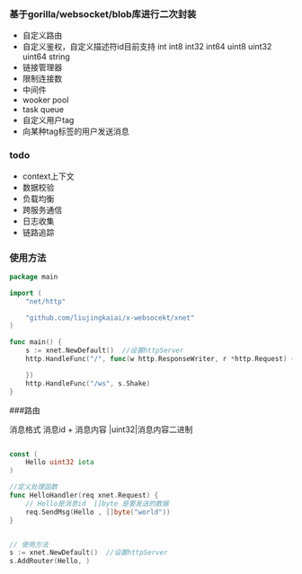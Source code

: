 ### 基于gorilla/websocket/blob库进行二次封装 
- 自定义路由 
- 自定义鉴权，自定义描述符id目前支持 int  int8  int32  int64  uint8  uint32  uint64  string
- 链接管理器
- 限制连接数 
- 中间件
- wooker pool 
- task queue 
- 自定义用户tag 
- 向某种tag标签的用户发送消息


### todo 
- context上下文
- 数据校验
- 负载均衡
- 跨服务通信
- 日志收集
- 链路追踪

### 使用方法 

```go 
package main

import (
	"net/http"

	"github.com/liujingkaiai/x-websocekt/xnet"
)

func main() {
	s := xnet.NewDefault()  //设置httpServer
	http.HandleFunc("/", func(w http.ResponseWriter, r *http.Request) {

	})
	http.HandleFunc("/ws", s.Shake)
}

```


###路由

消息格式 消息id + 消息内容   |uint32|消息内容二进制
```go 

const (
	Hello uint32 iota
)

//定义处理函数 
func HelloHandler(req xnet.Request) {
	// Hello是消息id  []byte 是要发送的数据
	req.SendMsg(Hello , []byte("world"))
}


// 使用方法 
s := xnet.NewDefault()  //设置httpServer
s.AddRouter(Hello, ) 

```

